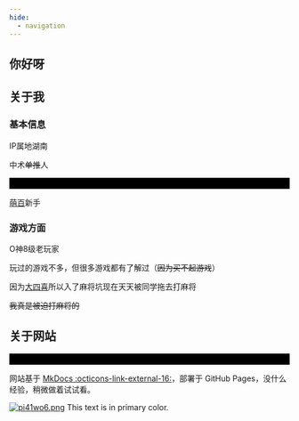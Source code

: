```yaml
---
hide:
  - navigation
---
```


## 你好呀

## 关于我

### 基本信息

IP属地湖南

中术~~单推~~人

<div style="background-color: black; color: black;">其实成分很复杂</div>

[萌百](https://zh.moegirl.org.cn/User:Lost_in_Tianyi)新手

### 游戏方面

O神8级老玩家

玩过的游戏不多，但很多游戏都有了解过（~~因为买不起游戏~~）

因为[大四喜](https://www.bilibili.com/video/BV14v421y7G7/)所以入了麻将坑现在天天被同学拖去打麻将

~~我真是被迫打麻将的~~

## 关于网站

<div style="background-color: black; color: black;">大部分代码其实都是抄的别人的模板</div>


网站基于 [MkDocs :octicons-link-external-16:](https://squidfunk.github.io/mkdocs-material/)，部署于 GitHub Pages，没什么经验，稍微做着试试看。

[![pi41wo6.png](https://s11.ax1x.com/2023/12/15/pi41wo6.png)](https://imgse.com/i/pi41wo6)
<span class="primary-color">This text is in primary color.</span>

